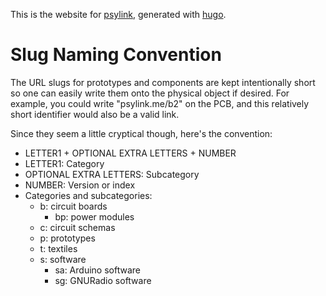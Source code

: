 This is the website for [psylink](https://psylink.me), generated with
[hugo](https://gohugo.io).

# Slug Naming Convention

The URL slugs for prototypes and components are kept intentionally short so one
can easily write them onto the physical object if desired.  For example, you
could write "psylink.me/b2" on the PCB, and this relatively short identifier
would also be a valid link.

Since they seem a little cryptical though, here's the convention:

- LETTER1 + OPTIONAL EXTRA LETTERS + NUMBER
- LETTER1: Category
- OPTIONAL EXTRA LETTERS: Subcategory
- NUMBER: Version or index
- Categories and subcategories:
    - b: circuit boards
        - bp: power modules
    - c: circuit schemas
    - p: prototypes
    - t: textiles
    - s: software
        - sa: Arduino software
        - sg: GNURadio software
